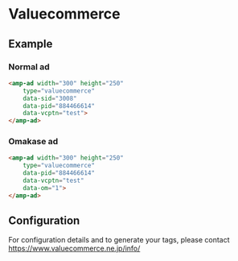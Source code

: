 <!---
Copyright 2016 The AMP HTML Authors. All Rights Reserved.

Licensed under the Apache License, Version 2.0 (the "License");
you may not use this file except in compliance with the License.
You may obtain a copy of the License at

      http://www.apache.org/licenses/LICENSE-2.0

Unless required by applicable law or agreed to in writing, software
distributed under the License is distributed on an "AS-IS" BASIS,
WITHOUT WARRANTIES OR CONDITIONS OF ANY KIND, either express or implied.
See the License for the specific language governing permissions and
limitations under the License.
-->

# Valuecommerce

## Example

### Normal ad

```html
<amp-ad width="300" height="250"
    type="valuecommerce"
    data-sid="3008"
    data-pid="884466614"
    data-vcptn="test">
</amp-ad>
```

### Omakase ad

```html
<amp-ad width="300" height="250"
    type="valuecommerce"
    data-pid="884466614"
    data-vcptn="test"
    data-om="1">
</amp-ad>
```

###

## Configuration

For configuration details and to generate your tags, please contact https://www.valuecommerce.ne.jp/info/

